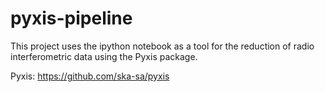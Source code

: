 pyxis-pipeline
==============

This project uses the ipython notebook as a tool for the reduction of radio interferometric data using the Pyxis package.

Pyxis:
https://github.com/ska-sa/pyxis
